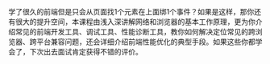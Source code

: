 学了很久的前端但是只会从页面找1个元素在上面绑1个事件？如果是这样，那你还有很大的提升空间，本课程由浅入深讲解网络和浏览器的基本工作原理，更为你介绍常见的前端开发工具、调试工具、性能诊断工具，教你如何解决定位常见的跨浏览器、跨平台兼容问题，还会详细介绍前端性能优化的典型手段。如果这些你都学会了，下次出去面试肯定获得不错的评价。
